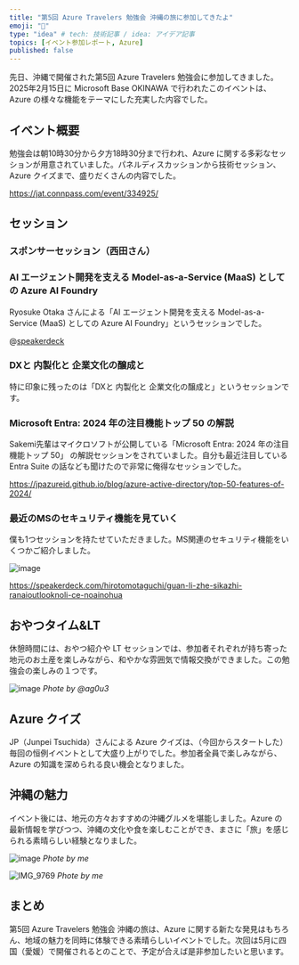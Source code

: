 ```yaml
---
title: "第5回 Azure Travelers 勉強会 沖縄の旅に参加してきたよ"
emoji: "🛫" 
type: "idea" # tech: 技術記事 / idea: アイデア記事
topics: [イベント参加レポート, Azure] 
published: false
---
```

先日、沖縄で開催された第5回 Azure Travelers 勉強会に参加してきました。2025年2月15日に Microsoft Base OKINAWA で行われたこのイベントは、Azure の様々な機能をテーマにした充実した内容でした。

## イベント概要

勉強会は朝10時30分から夕方18時30分まで行われ、Azure に関する多彩なセッションが用意されていました。パネルディスカッションから技術セッション、 Azure クイズまで、盛りだくさんの内容でした。

https://jat.connpass.com/event/334925/

## セッション
### スポンサーセッション（西田さん）

### AI エージェント開発を支える Model-as-a-Service (MaaS) としての Azure AI Foundry

Ryosuke Otaka さんによる「AI エージェント開発を支える Model-as-a-Service (MaaS) としての Azure AI Foundry」というセッションでした。

@[speakerdeck](3ac02649e9a448189a06b93a5e3a9b1b)

### DXと 内製化と 企業文化の醸成と

特に印象に残ったのは「DXと 内製化と 企業文化の醸成と」というセッションです。

### Microsoft Entra: 2024 年の注目機能トップ 50 の解説

Sakemi先輩はマイクロソフトが公開している「Microsoft Entra: 2024 年の注目機能トップ 50」 の解説セッションをされていました。自分も最近注目している Entra Suite の話なども聞けたので非常に俺得なセッションでした。

https://jpazureid.github.io/blog/azure-active-directory/top-50-features-of-2024/

### 最近のMSのセキュリティ機能を見ていく

僕も1つセッションを持たせていただきました。MS関連のセキュリティ機能をいくつかご紹介しました。

![image](https://github.com/user-attachments/assets/156f041c-ff68-499f-b5f9-ad3405e39c98)

https://speakerdeck.com/hirotomotaguchi/guan-li-zhe-sikazhi-ranaioutlooknoli-ce-noainohua

## おやつタイム&LT

休憩時間には、おやつ紹介や LT セッションでは、参加者それぞれが持ち寄った地元のお土産を楽しみながら、和やかな雰囲気で情報交換ができました。この勉強会の楽しみの１つです。

![image](https://github.com/user-attachments/assets/65904069-3e95-460d-b25e-22dac82c0f8e)
*Phote by @ag0u3*

## Azure クイズ

JP（Junpei Tsuchida）さんによる Azure クイズは、（今回からスタートした）毎回の恒例イベントとして大盛り上がりでした。参加者全員で楽しみながら、Azure の知識を深められる良い機会となりました。

## 沖縄の魅力

イベント後には、地元の方々おすすめの沖縄グルメを堪能しました。Azure の最新情報を学びつつ、沖縄の文化や食を楽しむことができ、まさに「旅」を感じられる素晴らしい経験となりました。

![image](https://github.com/user-attachments/assets/2bcd66be-849a-47ec-ae0c-e804a4d5135e)
*Phote by me*

![IMG_9769](https://github.com/user-attachments/assets/a14d8d7b-f594-4bd1-af83-ed4d9a89f7fc)
*Phote by me*

## まとめ

第5回 Azure Travelers 勉強会 沖縄の旅は、Azure に関する新たな発見はもちろん、地域の魅力を同時に体験できる素晴らしいイベントでした。次回は5月に四国（愛媛）で開催されるとのことで、予定が合えば是非参加したいと思います。
